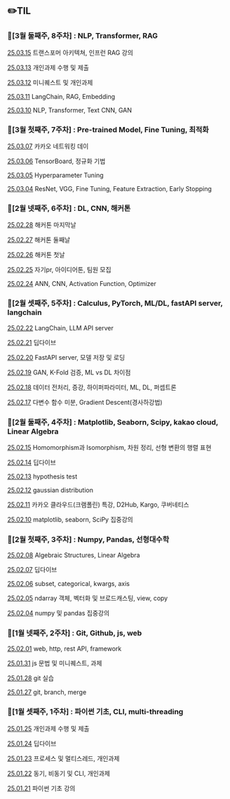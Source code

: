 ## ✏️TIL

### 📖[3월 둘째주, 8주차] : NLP, Transformer, RAG

[25.03.15]() 트랜스포머 아키텍쳐, 인프런 RAG 강의

[25.03.13](https://github.com/junn0s/KTB_assignments/tree/main/weekly_assignment/7th_assignment) 개인과제 수행 및 제출

[25.03.12](https://github.com/junn0s/KTB_assignments/tree/main/miniquest/7th_miniquest) 미니퀘스트 및 개인과제

[25.03.11](https://github.com/junn0s/TIL/blob/main/March/2025-03-11.md) LangChain, RAG, Embedding

[25.03.10](https://github.com/junn0s/TIL/blob/main/March/2025-03-10.md) NLP, Transformer, Text CNN, GAN

### 📖[3월 첫째주, 7주차] : Pre-trained Model, Fine Tuning, 최적화

[25.03.07](https://github.com/junn0s/TIL/blob/main/March/2025-03-07.md) 카카오 네트워킹 데이

[25.03.06](https://github.com/junn0s/TIL/blob/main/March/2025-03-06.md) TensorBoard, 정규화 기법

[25.03.05](https://github.com/junn0s/TIL/blob/main/March/2025-03-05.md) Hyperparameter Tuning

[25.03.04](https://github.com/junn0s/TIL/blob/main/March/2025-03-04.md) ResNet, VGG, Fine Tuning, Feature Extraction, Early Stopping

### 📖[2월 넷째주, 6주차] : DL, CNN, 해커톤

[25.02.28](https://github.com/junn0s/AMAZING-AI_Maze_game_project) 해커톤 마지막날

[25.02.27](https://github.com/junn0s/AMAZING-AI_Maze_game_project) 해커톤 둘째날

[25.02.26](https://github.com/junn0s/AMAZING-AI_Maze_game_project) 해커톤 첫날

[25.02.25](https://skitter-heron-927.notion.site/AMAZING-1a2c72905d178015b3bddfbe4016a8bf?pvs=4) 자기pr, 아이디어톤, 팀원 모집

[25.02.24](https://github.com/junn0s/TIL/blob/main/February/2025-02-24.md) ANN, CNN, Activation Function, Optimizer

### 📖[2월 셋째주, 5주차] : Calculus, PyTorch, ML/DL, fastAPI server, langchain

[25.02.22](https://github.com/junn0s/TIL/blob/main/February/2025-02-22.md) LangChain, LLM API server

[25.02.21](https://github.com/junn0s/TIL/blob/main/February/2025-02-21.md) 딥다이브

[25.02.20](https://github.com/junn0s/TIL/blob/main/February/2025-02-20.md) FastAPI server, 모델 저장 및 로딩

[25.02.19](https://github.com/junn0s/TIL/blob/main/February/2025-02-19.md) GAN, K-Fold 검증, ML vs DL 차이점

[25.02.18](https://github.com/junn0s/TIL/blob/main/February/2025-02-18.md) 데이터 전처리, 증강, 하이퍼파라미터, ML, DL, 퍼셉트론

[25.02.17](https://github.com/junn0s/TIL/blob/main/February/2025-02-17.md) 다변수 함수 미분, Gradient Descent(경사하강법)

### 📖[2월 둘째주, 4주차] : Matplotlib, Seaborn, Scipy, kakao cloud, Linear Algebra

[25.02.15](https://github.com/junn0s/TIL/blob/main/February/2025-02-15.md) Homomorphism과 Isomorphism, 차원 정리, 선형 변환의 행렬 표현

[25.02.14](https://github.com/junn0s/TIL/blob/main/February/2025-02-14.md) 딥다이브

[25.02.13](https://github.com/junn0s/TIL/blob/main/February/2025-02-13.md) hypothesis test

[25.02.12](https://github.com/junn0s/TIL/blob/main/February/2025-02-12.md) gaussian distribution

[25.02.11](https://github.com/junn0s/TIL/blob/main/February/2025-02-11.md) 카카오 클라우드(크램폴린) 특강, D2Hub, Kargo, 쿠버네티스

[25.02.10](https://github.com/junn0s/TIL/blob/main/February/2025-02-10.md) matplotlib, seaborn, SciPy 집중강의

### 📖[2월 첫째주, 3주차] : Numpy, Pandas, 선형대수학

[25.02.08](https://github.com/junn0s/TIL/blob/main/February/2025-02-08.md) Algebraic Structures, Linear Algebra

[25.02.07](https://github.com/junn0s/TIL/blob/main/February/2025-02-07.md) 딥다이브

[25.02.06](https://github.com/junn0s/TIL/blob/main/February/2025-02-06.md) subset, categorical, kwargs, axis

[25.02.05](https://github.com/junn0s/TIL/blob/main/February/2025-02-05.md) ndarray 객체, 벡터화 및 브로드캐스팅, view, copy

[25.02.04](https://github.com/junn0s/TIL/blob/main/February/2025-02-04.md) numpy 및 pandas 집중강의

### 📖[1월 넷째주, 2주차] : Git, Github, js, web

[25.02.01](https://github.com/junn0s/TIL/blob/main/February/2025-02-01.md) web, http, rest API, framework

[25.01.31](https://github.com/junn0s/TIL/blob/main/January/2025-01-31.md) js 문법 및 미니퀘스트, 과제

[25.01.28](https://github.com/100-hours-a-week/milo.p-til/blob/main/January/2025-01-28.md) git 실습

[25.01.27](https://github.com/100-hours-a-week/milo.p-til/blob/main/January/2025-01-27.md) git, branch, merge

### 📖[1월 셋째주, 1주차] : 파이썬 기초, CLI, multi-threading

[25.01.25](https://github.com/100-hours-a-week/milo.p-til/blob/main/January/2025-01-25.md) 개인과제 수행 및 제출

[25.01.24](https://github.com/100-hours-a-week/milo.p-til/blob/main/January/2025-01-24.md) 딥다이브

[25.01.23](https://github.com/100-hours-a-week/milo.p-til/blob/main/January/2025-01-23.md) 프로세스 및 멀티스레드, 개인과제

[25.01.22](https://github.com/100-hours-a-week/milo.p-til/blob/main/January/2025-01-22.md) 동기, 비동기 및 CLI, 개인과제

[25.01.21](https://github.com/100-hours-a-week/milo.p-til/blob/main/January/2025-01-21.md) 파이썬 기초 강의 
